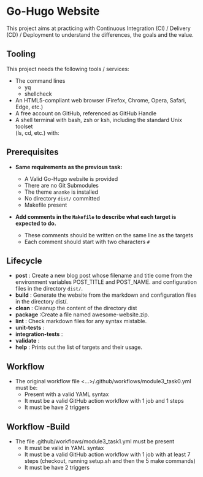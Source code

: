 # Go-Hugo Website

This project aims at practicing with Continuous Integration (CI) / Delivery (CD)
/ Deployment to understand the differences, the goals and the value.

## Tooling

This project needs the following tools / services:

- The command lines
  - yq
  - shellcheck
- An HTML5-compliant web browser (Firefox, Chrome, Opera, Safari, Edge, etc.)
- A free account on GitHub, referenced as GitHub Handle
- A shell terminal with bash, zsh or ksh, including the standard Unix toolset \
(ls, cd, etc.) with:

## Prerequisites

- **Same requirements as the previous task:**

  - A Valid Go-Hugo website is provided
  - There are no Git Submodules
  - The theme  `ananke`  is installed
  - No directory  `dist/`  committed
  - Makefile present
- **Add comments in the  `Makefile`  to describe
    what each target is expected to do.**

  - These comments should be written on the same line as the targets
  - Each comment should start with two characters  `#`

## Lifecycle

- **post** : Create a new blog post whose filename and title come 
  from the environment variables POST_TITLE and POST_NAME.
  and configuration files in the directory `dist/`.
- **build** : Generate the website from the markdown and configuration files in the directory dist/.
- **clean** : Cleanup the content of the directory dist
- **package** :Create a file named awesome-website.zip.
- **lint** : Check markdown files for any syntax mistable.
- **unit-tests** :
- **integration-tests** :
- **validate** :
- **help** : Prints out the list of targets and their usage.

## Workflow

- The original workflow file <...>/.github/workflows/module3_task0.yml must be:
  - Present with a valid YAML syntax
  - It must be a valid GitHub action workflow with 1 job and 1 steps
  - It must be have 2 triggers

## Workflow -Build

- The file .github/workflows/module3_task1.yml
  must be present
  - It must be valid in YAML syntax
  - It must be a valid GitHub action workflow with 1 job
    with at least 7 steps
    (checkout, running setup.sh and then the 5 make commands)
  - It must be have 2 triggers
